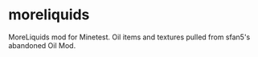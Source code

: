 # moreliquids
MoreLiquids mod for Minetest. Oil items and textures pulled from sfan5's abandoned Oil Mod.
